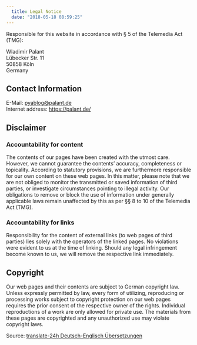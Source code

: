 ```yaml
---
  title: Legal Notice
  date: "2018-05-18 08:59:25"
---
```


Responsible for this website in accordance with § 5 of the Telemedia Act (TMG):

Wladimir Palant<br>
Lübecker Str. 11<br>
50858 Köln<br>
Germany

## Contact Information

E-Mail: <pyablog@palant.de><br>
Internet address: <https://palant.de/>

## Disclaimer

### Accountability for content

The contents of our pages have been created with the utmost care. However, we cannot guarantee the contents’ accuracy, completeness or topicality. According to statutory provisions, we are furthermore responsible for our own content on these web pages. In this matter, please note that we are not obliged to monitor the transmitted or saved information of third parties, or investigate circumstances pointing to illegal activity. Our obligations to remove or block the use of information under generally applicable laws remain unaffected by this as per §§ 8 to 10 of the Telemedia Act (TMG).

### Accountability for links

Responsibility for the content of external links (to web pages of third parties) lies solely with the operators of the linked pages. No violations were evident to us at the time of linking. Should any legal infringement become known to us, we will remove the respective link immediately.

## Copyright

Our web pages and their contents are subject to German copyright law. Unless expressly permitted by law, every form of utilizing, reproducing or processing works subject to copyright protection on our web pages requires the prior consent of the respective owner of the rights. Individual reproductions of a work are only allowed for private use. The materials from these pages are copyrighted and any unauthorized use may violate copyright laws.

Source: [translate-24h Deutsch-Englisch Übersetzungen](http://www.translate-24h.de/)
